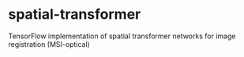 # spatial-transformer
TensorFlow implementation of spatial transformer networks for image registration (MSI-optical)
